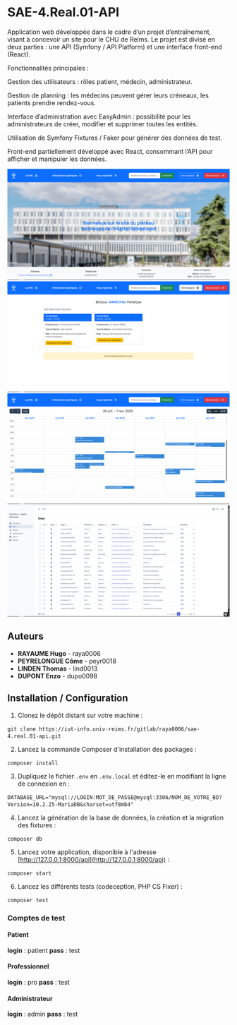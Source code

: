 # SAE-4.Real.01-API

Application web développée dans le cadre d’un projet d’entraînement, visant à concevoir un site pour le CHU de Reims. Le projet est divisé en deux parties : une API (Symfony / API Platform) et une interface front-end (React).

Fonctionnalités principales :

Gestion des utilisateurs : rôles patient, médecin, administrateur.

Gestion de planning : les médecins peuvent gérer leurs créneaux, les patients prendre rendez-vous.

Interface d’administration avec EasyAdmin : possibilité pour les administrateurs de créer, modifier et supprimer toutes les entités.

Utilisation de Symfony Fixtures / Faker pour générer des données de test.

Front-end partiellement développé avec React, consommant l’API pour afficher et manipuler les données.

![](/public/readmeImages/Capture%20d’écran%202025-10-23%20160958.png)
![](/public/readmeImages/Capture%20d’écran%202025-10-23%20161034.png)
![](/public/readmeImages/Capture%20d’écran%202025-10-23%20161128.png)
![](/public/readmeImages/Capture%20d’écran%202025-10-23%20161221.png)

## Auteurs 

* **RAYAUME Hugo** - raya0006
* **PEYRELONGUE Côme** - peyr0018
* **LINDEN Thomas** - lind0013
* **DUPONT Enzo** - dupo0098

## Installation / Configuration

1. Clonez le dépôt distant sur votre machine : 
```
git clone https://iut-info.univ-reims.fr/gitlab/raya0006/sae-4.real.01-api.git
```

2. Lancez la commande Composer d'installation des packages :
```
composer install
```

3. Dupliquez le fichier `.env` en `.env.local` et éditez-le en modifiant la ligne de connexion en :
```
DATABASE_URL="mysql://LOGIN:MOT_DE_PASSE@mysql:3306/NOM_DE_VOTRE_BD?Version=10.2.25-MariaDB&charset=utf8mb4"
```

4. Lancez la génération de la base de données, la création et la migration des fixtures :
```
composer db
```

5. Lancez votre application, disponible à l'adresse [http://127.0.0.1:8000/api](http://127.0.0.1:8000/api) :
```
composer start
```

6. Lancez les différents tests (codeception, PHP CS Fixer) :
```
composer test
```
### Comptes de test

#### Patient
**login** : patient **pass** : test

#### Professionnel
**login** : pro **pass** : test

#### Administrateur
**login** : admin **pass** : test
